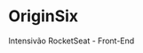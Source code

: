 <!--
Nesta aula teremos o conhecimento inicial de programação. Estaremos iniciando nosso projeto e adquirindo conhecimentos fundamentais de HTML e CSS, além de iniciarmos um novo vocabulário de palavras desse universo da programação.
-->

# OriginSix

Intensivão RocketSeat - Front-End
